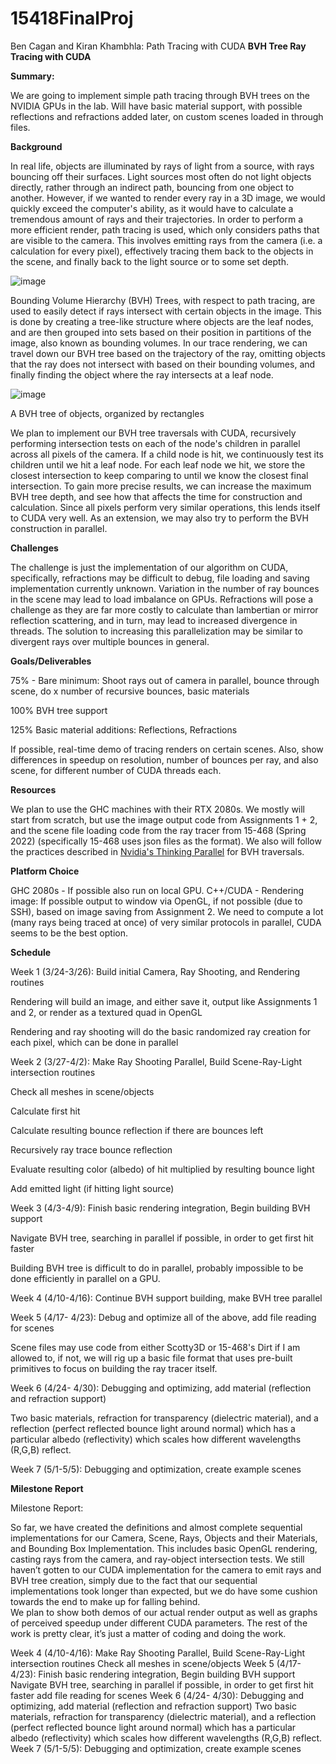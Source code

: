 # 15418FinalProj
Ben Cagan and Kiran Khambhla: Path Tracing with CUDA
**BVH Tree Ray Tracing with CUDA**

**Summary:**

We are going to implement simple path tracing through BVH trees on the NVIDIA GPUs in the lab. Will have basic material support, with possible reflections and refractions added later, on custom scenes loaded in through files.

**Background**

In real life, objects are illuminated by rays of light from a source, with rays bouncing off their surfaces. Light sources most often do not light objects directly, rather through an indirect path, bouncing from one object to another. However, if we wanted to render every ray in a 3D image, we would quickly exceed the computer&#39;s ability, as it would have to calculate a tremendous amount of rays and their trajectories. In order to perform a more efficient render, path tracing is used, which only considers paths that are visible to the camera. This involves emitting rays from the camera (i.e. a calculation for every pixel), effectively tracing them back to the objects in the scene, and finally back to the light source or to some set depth.

![image](https://user-images.githubusercontent.com/20400307/159813510-e44f00cd-a80a-4da6-9c13-66fddf3f4747.png)

Bounding Volume Hierarchy (BVH) Trees, with respect to path tracing, are used to easily detect if rays intersect with certain objects in the image. This is done by creating a tree-like structure where objects are the leaf nodes, and are then grouped into sets based on their position in partitions of the image, also known as bounding volumes. In our trace rendering, we can travel down our BVH tree based on the trajectory of the ray, omitting objects that the ray does not intersect with based on their bounding volumes, and finally finding the object where the ray intersects at a leaf node.

![image](https://user-images.githubusercontent.com/20400307/159813634-6022464f-8cd9-4dba-8f83-65693c26baec.png)

A BVH tree of objects, organized by rectangles

We plan to implement our BVH tree traversals with CUDA, recursively performing intersection tests on each of the node&#39;s children in parallel across all pixels of the camera. If a child node is hit, we continuously test its children until we hit a leaf node. For each leaf node we hit, we store the closest intersection to keep comparing to until we know the closest final intersection. To gain more precise results, we can increase the maximum BVH tree depth, and see how that affects the time for construction and calculation. Since all pixels perform very similar operations, this lends itself to CUDA very well. As an extension, we may also try to perform the BVH construction in parallel.

**Challenges**

The challenge is just the implementation of our algorithm on CUDA, specifically, refractions may be difficult to debug, file loading and saving implementation currently unknown. Variation in the number of ray bounces in the scene may lead to load imbalance on GPUs. Refractions will pose a challenge as they are far more costly to calculate than lambertian or mirror reflection scattering, and in turn, may lead to increased divergence in threads. The solution to increasing this parallelization may be similar to divergent rays over multiple bounces in general.

**Goals/Deliverables**

75% - Bare minimum: Shoot rays out of camera in parallel, bounce through scene, do x number of recursive bounces, basic materials

100% BVH tree support

125% Basic material additions: Reflections, Refractions

If possible, real-time demo of tracing renders on certain scenes. Also, show differences in speedup on resolution, number of bounces per ray, and also scene, for different number of CUDA threads each.

**Resources**

We plan to use the GHC machines with their RTX 2080s. We mostly will start from scratch, but use the image output code from Assignments 1 + 2, and the scene file loading code from the ray tracer from 15-468 (Spring 2022) (specifically 15-468 uses json files as the format). We also will follow the practices described in [Nvidia&#39;s Thinking Parallel](https://developer.nvidia.com/blog/thinking-parallel-part-ii-tree-traversal-gpu/) for BVH traversals.

**Platform Choice**

GHC 2080s - If possible also run on local GPU. C++/CUDA - Rendering image: If possible output to window via OpenGL, if not possible (due to SSH), based on image saving from Assignment 2. We need to compute a lot (many rays being traced at once) of very similar protocols in parallel, CUDA seems to be the best option.

**Schedule**

Week 1 (3/24-3/26): Build initial Camera, Ray Shooting, and Rendering routines

Rendering will build an image, and either save it, output like Assignments 1 and 2, or render as a textured quad in OpenGL

Rendering and ray shooting will do the basic randomized ray creation for each pixel, which can be done in parallel

Week 2 (3/27-4/2): Make Ray Shooting Parallel, Build Scene-Ray-Light intersection routines

Check all meshes in scene/objects

Calculate first hit

Calculate resulting bounce reflection if there are bounces left

Recursively ray trace bounce reflection

Evaluate resulting color (albedo) of hit multiplied by resulting bounce light

Add emitted light (if hitting light source)

Week 3 (4/3-4/9): Finish basic rendering integration, Begin building BVH support

Navigate BVH tree, searching in parallel if possible, in order to get first hit faster

Building BVH tree is difficult to do in parallel, probably impossible to be done efficiently in parallel on a GPU.

Week 4 (4/10-4/16): Continue BVH support building, make BVH tree parallel

Week 5 (4/17- 4/23): Debug and optimize all of the above, add file reading for scenes

Scene files may use code from either Scotty3D or 15-468&#39;s Dirt if I am allowed to, if not, we will rig up a basic file format that uses pre-built primitives to focus on building the ray tracer itself.

Week 6 (4/24- 4/30): Debugging and optimizing, add material (reflection and refraction support)

Two basic materials, refraction for transparency (dielectric material), and a reflection (perfect reflected bounce light around normal) which has a particular albedo (reflectivity) which scales how different wavelengths (R,G,B) reflect.

Week 7 (5/1-5/5): Debugging and optimization, create example scenes

**Milestone Report** 

Milestone Report:

So far, we have created the definitions and almost complete sequential implementations for our Camera, Scene, Rays, Objects and their Materials, and Bounding Box Implementation. This includes basic OpenGL rendering, casting rays from the camera, and ray-object intersection tests.
We still haven’t gotten to our CUDA implementation  for the camera to emit rays and BVH tree creation, simply due to the fact that our sequential implementations took longer than expected, but we do have some cushion towards the end to make up for falling behind.  
We plan to show both demos of our actual render output as well as graphs of perceived speedup under different CUDA parameters. The rest of the work is pretty clear, it’s just a matter of coding and doing the work.

Week 4 (4/10-4/16): Make Ray Shooting Parallel, Build Scene-Ray-Light intersection routines
	Check all meshes in scene/objects
Week 5 (4/17- 4/23): Finish basic rendering integration, Begin building BVH support
	Navigate BVH tree, searching in parallel if possible, in order to get first hit faster add file reading for scenes
Week 6 (4/24- 4/30): Debugging and optimizing, add material (reflection and refraction support)
	Two basic materials, refraction for transparency (dielectric material), and a reflection (perfect reflected bounce light around normal) which has a particular albedo (reflectivity) which scales how different wavelengths (R,G,B) reflect.
Week 7 (5/1-5/5): Debugging and optimization, create example scenes
